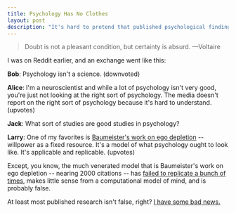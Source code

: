 ```yaml
---
title: Psychology Has No Clothes
layout: post
description: "It's hard to pretend that published psychological findings mean much when contrary evidence keeps coming in."
---
```


> Doubt is not a pleasant condition, but certainty is absurd.
<span id="quote-attribute">—Voltaire</span>

I was on Reddit earlier, and an exchange went like this:

**Bob**: Psychology isn't a science. (downvoted)

**Alice**: I'm a neuroscientist and while a lot of psychology isn't very good, you're just not looking at the right sort of psychology. The media doesn't report on the right sort of psychology because it's hard to understand. (upvotes)

**Jack**: What sort of studies are good studies in psychology?

**Larry**: One of my favorites is [Baumeister's work on ego depletion](https://my.psychologytoday.com/files/attachments/584/baumeisteretal1998.pdf) -- willpower as a fixed resource. It's a model of what psychology ought to look like. It's applicable and replicable. (upvotes)

Except, you know, the much venerated model that is Baumeister's work on ego depletion -- nearing 2000 citations -- has [failed to replicate a bunch of times](http://www.edge.org/panel/headcon-13-part-iv-p-hacking-and-the-replication-crisis), makes little sense from a computational model of mind, and is probably false. 

At least most published research isn't false, right? [I have some bad news.](http://marginalrevolution.com/marginalrevolution/2005/09/why_most_publis.html)
